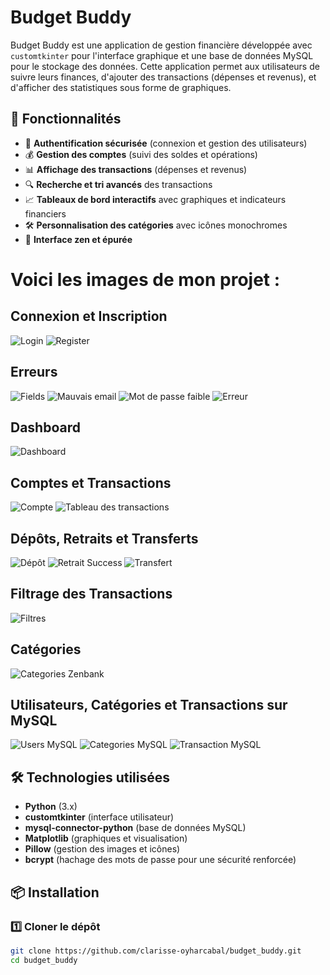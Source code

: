 # Budget Buddy

Budget Buddy est une application de gestion financière développée avec `customtkinter` pour l'interface graphique et une base de données MySQL pour le stockage des données. Cette application permet aux utilisateurs de suivre leurs finances, d'ajouter des transactions (dépenses et revenus), et d'afficher des statistiques sous forme de graphiques.

## 🚀 Fonctionnalités

- 🔑 **Authentification sécurisée** (connexion et gestion des utilisateurs)
- 💰 **Gestion des comptes** (suivi des soldes et opérations)
- 📊 **Affichage des transactions** (dépenses et revenus)
- 🔍 **Recherche et tri avancés** des transactions
- 📈 **Tableaux de bord interactifs** avec graphiques et indicateurs financiers
- 🛠 **Personnalisation des catégories** avec icônes monochromes
- 🎨 **Interface zen et épurée**


# Voici les images de mon projet :

## Connexion et Inscription
![Login](img/login.png)
![Register](img/register.png)

## Erreurs
![Fields](img/fields.png)
![Mauvais email](img/wrongmail.png)
![Mot de passe faible](img/passwordweak.png)
![Erreur](img/wrong.png)

## Dashboard
![Dashboard](img/dashboard.png)

## Comptes et Transactions
![Compte](img/compte.png)
![Tableau des transactions](img/tableau.png)

## Dépôts, Retraits et Transferts
![Dépôt](img/depot.png)
![Retrait Success](img/retraitsuccess.png)
![Transfert](img/transfert.png)

## Filtrage des Transactions
![Filtres](img/filtres.png)

## Catégories
![Categories Zenbank](img/categorieszenbank.png)

## Utilisateurs, Catégories et Transactions sur MySQL
![Users MySQL](img/usersMySQL.png)
![Categories MySQL](img/categoriesMysql.png)
![Transaction MySQL](img/transactionMySQL.png)

## 🛠 Technologies utilisées

- **Python** (3.x)
- **customtkinter** (interface utilisateur)
- **mysql-connector-python** (base de données MySQL)
- **Matplotlib** (graphiques et visualisation)
- **Pillow** (gestion des images et icônes)
- **bcrypt** (hachage des mots de passe pour une sécurité renforcée)

## 📦 Installation

### 1️⃣ Cloner le dépôt

```bash
git clone https://github.com/clarisse-oyharcabal/budget_buddy.git
cd budget_buddy
